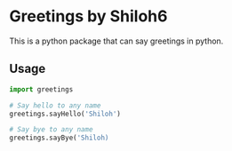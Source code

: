 # Greetings by Shiloh6
This is a python package that can say greetings in python.

## Usage
```python
import greetings

# Say hello to any name
greetings.sayHello('Shiloh')

# Say bye to any name
greetings.sayBye('Shiloh)
```

